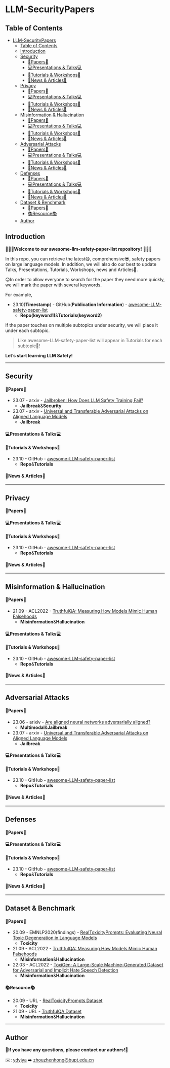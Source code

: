# LLM-SecurityPapers


## Table of Contents

- [LLM-SecurityPapers](#llm-securitypapers)
  - [Table of Contents](#table-of-contents)
  - [Introduction](#introduction)
  - [Security](#security)
      - [📑Papers📑](#papers)
      - [💻Presentations \& Talks💻](#presentations--talks)
      - [📖Tutorials \& Workshops📖](#tutorials--workshops)
      - [📰News \& Articles📰](#news--articles)
  - [Privacy](#privacy)
      - [📑Papers📑](#papers-1)
      - [💻Presentations \& Talks💻](#presentations--talks-1)
      - [📖Tutorials \& Workshops📖](#tutorials--workshops-1)
      - [📰News \& Articles📰](#news--articles-1)
  - [Misinformation \& Hallucination](#misinformation--hallucination)
      - [📑Papers📑](#papers-2)
      - [💻Presentations \& Talks💻](#presentations--talks-2)
      - [📖Tutorials \& Workshops📖](#tutorials--workshops-2)
      - [📰News \& Articles📰](#news--articles-2)
  - [Adversarial Attacks](#adversarial-attacks)
      - [📑Papers📑](#papers-3)
      - [💻Presentations \& Talks💻](#presentations--talks-3)
      - [📖Tutorials \& Workshops📖](#tutorials--workshops-3)
      - [📰News \& Articles📰](#news--articles-3)
  - [Defenses](#defenses)
      - [📑Papers📑](#papers-4)
      - [💻Presentations \& Talks💻](#presentations--talks-4)
      - [📖Tutorials \& Workshops📖](#tutorials--workshops-4)
      - [📰News \& Articles📰](#news--articles-4)
  - [Dataset \& Benchmark](#dataset--benchmark)
      - [📑Papers📑](#papers-5)
      - [📚Resource📚](#resource)
  - [Author](#author)

## Introduction


🥰🥰🥰**Welcome to our awesome-llm-safety-paper-list repository!** 🥰🥰🥰

In this repo, you can retrieve the latest😋, comprehensive😎, safety papers on large language models. In addition, we will also do our best to update Talks, Presentations, Tutorials, Workshops, news and Articles🤗.

😊In order to allow everyone to search for the paper they need more quickly, we will mark the paper with several keywords. 

For example, 
- 23.10(**Timestamp**) - GitHub(**Publication Information**) - [awesome-LLM-safety-paper-list](https://github.com/ydyjya/awesome-LLM-safety-paper-list)
  - **Repo(keyword1)**&**Tutorials(keyword2)**

If the paper touches on multiple subtopics under security, we will place it under each subtopic.

> Like awesome-LLM-safety-paper-list will appear in Tutorials for each subtopic🤩!

**Let’s start learning LLM Safety!**

---
## Security

#### 📑Papers📑

- 23.07 - arxiv - [Jailbroken: How Does LLM Safety Training Fail?](https://arxiv.org/abs/2307.02483)
  - **Jailbreak**&**Security**
- 23.07 - arxiv  - [Universal and Transferable Adversarial Attacks on Aligned Language Models](https://arxiv.org/abs/2307.15043)
  - **Jailbreak**

#### 💻Presentations & Talks💻


#### 📖Tutorials & Workshops📖

- 23.10 - GitHub - [awesome-LLM-safety-paper-list](https://github.com/ydyjya/awesome-LLM-safety-paper-list)
  - **Repo**&**Tutorials**

#### 📰News & Articles📰


---
## Privacy

#### 📑Papers📑


#### 💻Presentations & Talks💻


#### 📖Tutorials & Workshops📖

- 23.10 - GitHub - [awesome-LLM-safety-paper-list](https://github.com/ydyjya/awesome-LLM-safety-paper-list)
  - **Repo**&**Tutorials**

#### 📰News & Articles📰


---
## Misinformation & Hallucination

#### 📑Papers📑
- 21.09 - ACL2022 - [TruthfulQA: Measuring How Models Mimic Human Falsehoods](https://arxiv.org/abs/2109.07958)
  - **Misinformation**&**Hallucination**
#### 💻Presentations & Talks💻


#### 📖Tutorials & Workshops📖

- 23.10 - GitHub - [awesome-LLM-safety-paper-list](https://github.com/ydyjya/awesome-LLM-safety-paper-list)
  - **Repo**&**Tutorials**

#### 📰News & Articles📰


---
## Adversarial Attacks

#### 📑Papers📑

- 23.06 - arixiv - [Are aligned neural networks adversarially aligned?](https://arxiv.org/abs/2306.15447)
  - **Multimodal**&**Jailbreak**
- 23.07 - arxiv - [Universal and Transferable Adversarial Attacks on Aligned Language Models](https://arxiv.org/abs/2307.15043)
  - **Jailbreak**

#### 💻Presentations & Talks💻


#### 📖Tutorials & Workshops📖

- 23.10 - GitHub - [awesome-LLM-safety-paper-list](https://github.com/ydyjya/awesome-LLM-safety-paper-list)
  - **Repo**&**Tutorials**

#### 📰News & Articles📰


---
## Defenses

#### 📑Papers📑


#### 💻Presentations & Talks💻


#### 📖Tutorials & Workshops📖

- 23.10 - GitHub - [awesome-LLM-safety-paper-list](https://github.com/ydyjya/awesome-LLM-safety-paper-list)
  - **Repo**&**Tutorials**

#### 📰News & Articles📰

---
## Dataset & Benchmark

#### 📑Papers📑
- 20.09 - EMNLP2020(findings) - [RealToxicityPrompts: Evaluating Neural Toxic Degeneration in Language Models](https://arxiv.org/abs/2009.11462)
  - **Toxicity**
- 21.09 - ACL2022 - [TruthfulQA: Measuring How Models Mimic Human Falsehoods](https://arxiv.org/abs/2109.07958)
  - **Misinformation**&**Hallucination**
- 22.03 - ACL2022 - [ToxiGen: A Large-Scale Machine-Generated Dataset for Adversarial and Implicit Hate Speech Detection](https://arxiv.org/abs/2203.09509)
  - **Misinformation**&**Hallucination**
#### 📚Resource📚
- 20.09 - URL - [RealToxicityPrompts Dataset](https://toxicdegeneration.allenai.org/)
  - **Toxicity**
- 21.09 - URL - [TruthfulQA Dataset](https://github.com/sylinrl/TruthfulQA)
  - **Misinformation**&**Hallucination**

---
## Author


**🤗If you have any questions, please contact our authors!🤗**

✉️: [ydyjya](https://github.com/ydyjya) ➡️ zhouzhenhong@bupt.edu.cn
